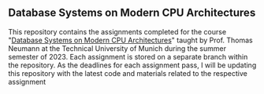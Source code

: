 ## Database Systems on Modern CPU Architectures
This repository contains the assignments completed for the course "[Database Systems on Modern CPU Architectures](https://db.in.tum.de/teaching/ss23/moderndbs/?lang=en)" taught by Prof. Thomas Neumann at the Technical University of Munich during the summer semester of 2023. Each assignment is stored on a separate branch within the repository. As the deadlines for each assignment pass, I will be updating this repository with the latest code and materials related to the respective assignment
